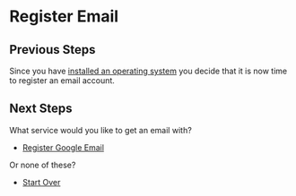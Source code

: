 # Register Email

## Previous Steps

Since you have [installed an operating system](/install-operating-system.md)
you decide that it is now time to register an email account.

## Next Steps

What service would you like to get an email with?

- [Register Google Email](/google/register-email.md)

Or none of these?

- [Start Over](/README.md)
